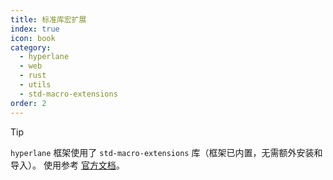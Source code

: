 ```yaml
---
title: 标准库宏扩展
index: true
icon: book
category:
  - hyperlane
  - web
  - rust
  - utils
  - std-macro-extensions
order: 2
---
```


<Share colorful />

> [!tip]
>
> `hyperlane` 框架使用了 `std-macro-extensions` 库（框架已内置，无需额外安装和导入）。
> 使用参考 [官方文档](../../std-macro-extensions/README.md)。

<Bottom />
